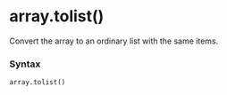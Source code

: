 # array.tolist()

Convert the array to an ordinary list with the same items.

### Syntax

```python
array.tolist()
```